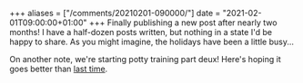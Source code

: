 +++
aliases = ["/comments/20210201-090000/"]
date = "2021-02-01T09:00:00+01:00"
+++
Finally publishing a new post after nearly two months! I have a half-dozen posts written, but nothing in a state I'd be happy to share. As you might imagine, the holidays have been a little busy...

On another note, we're starting potty training part deux! Here's hoping it goes better than [last time](/posts/potty-training-aftermath).
